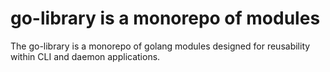 # go-library is a monorepo of modules

The go-library is a monorepo of golang modules designed for reusability within CLI and daemon applications.
